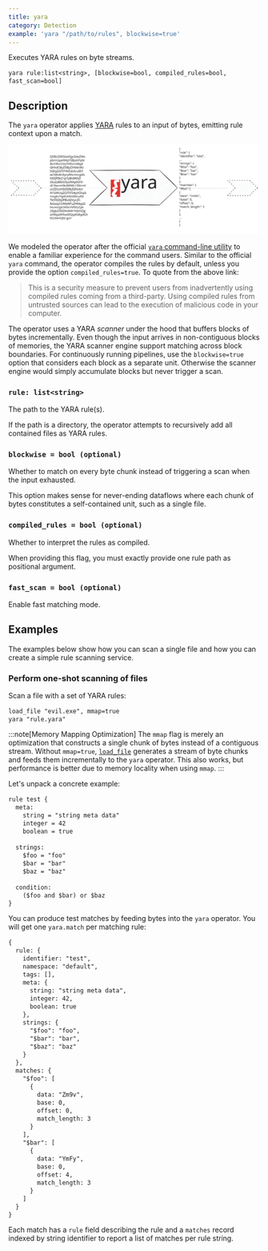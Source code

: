 ```yaml
---
title: yara
category: Detection
example: 'yara "/path/to/rules", blockwise=true'
---
```


Executes YARA rules on byte streams.

```tql
yara rule:list<string>, [blockwise=bool, compiled_rules=bool, fast_scan=bool]
```

## Description

The `yara` operator applies [YARA](https://virustotal.github.io/yara/) rules to
an input of bytes, emitting rule context upon a match.

![YARA Operator](yara-operator.excalidraw.svg)

We modeled the operator after the official [`yara` command-line
utility](https://yara.readthedocs.io/en/stable/commandline.html) to enable a
familiar experience for the command users. Similar to the official `yara`
command, the operator compiles the rules by default, unless you provide the
option `compiled_rules=true`. To quote from the above link:

> This is a security measure to prevent users from inadvertently using compiled
> rules coming from a third-party. Using compiled rules from untrusted sources
> can lead to the execution of malicious code in your computer.

The operator uses a YARA _scanner_ under the hood that buffers blocks of bytes
incrementally. Even though the input arrives in non-contiguous blocks of
memories, the YARA scanner engine support matching across block boundaries. For
continuously running pipelines, use the `blockwise=true` option that considers each
block as a separate unit. Otherwise the scanner engine would simply accumulate
blocks but never trigger a scan.

### `rule: list<string>`

The path to the YARA rule(s).

If the path is a directory, the operator attempts to recursively add all
contained files as YARA rules.

### `blockwise = bool (optional)`

Whether to match on every byte chunk instead of triggering a scan when the input
exhausted.

This option makes sense for never-ending dataflows where each chunk of bytes
constitutes a self-contained unit, such as a single file.

### `compiled_rules = bool (optional)`

Whether to interpret the rules as compiled.

When providing this flag, you must exactly provide one rule path as positional
argument.

### `fast_scan = bool (optional)`

Enable fast matching mode.

## Examples

The examples below show how you can scan a single file and how you can create a
simple rule scanning service.

### Perform one-shot scanning of files

Scan a file with a set of YARA rules:

```tql
load_file "evil.exe", mmap=true
yara "rule.yara"
```

:::note[Memory Mapping Optimization]
The `mmap` flag is merely an optimization that constructs a single chunk of
bytes instead of a contiguous stream. Without `mmap=true`,
[`load_file`](/reference/operators/load_file) generates a stream of byte chunks and feeds them
incrementally to the `yara` operator. This also works, but performance is better
due to memory locality when using `mmap`.
:::

Let's unpack a concrete example:

```
rule test {
  meta:
    string = "string meta data"
    integer = 42
    boolean = true

  strings:
    $foo = "foo"
    $bar = "bar"
    $baz = "baz"

  condition:
    ($foo and $bar) or $baz
}
```

You can produce test matches by feeding bytes into the `yara` operator.
You will get one `yara.match` per matching rule:

```tql
{
  rule: {
    identifier: "test",
    namespace: "default",
    tags: [],
    meta: {
      string: "string meta data",
      integer: 42,
      boolean: true
    },
    strings: {
      "$foo": "foo",
      "$bar": "bar",
      "$baz": "baz"
    }
  },
  matches: {
    "$foo": [
      {
        data: "Zm9v",
        base: 0,
        offset: 0,
        match_length: 3
      }
    ],
    "$bar": [
      {
        data: "YmFy",
        base: 0,
        offset: 4,
        match_length: 3
      }
    ]
  }
}
```

Each match has a `rule` field describing the rule and a `matches` record
indexed by string identifier to report a list of matches per rule string.
